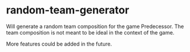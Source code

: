 # random-team-generator

Will generate a random team composition for the game Predecessor. 
The team composition is not meant to be ideal in the context of the game. 

More features could be added in the future. 
